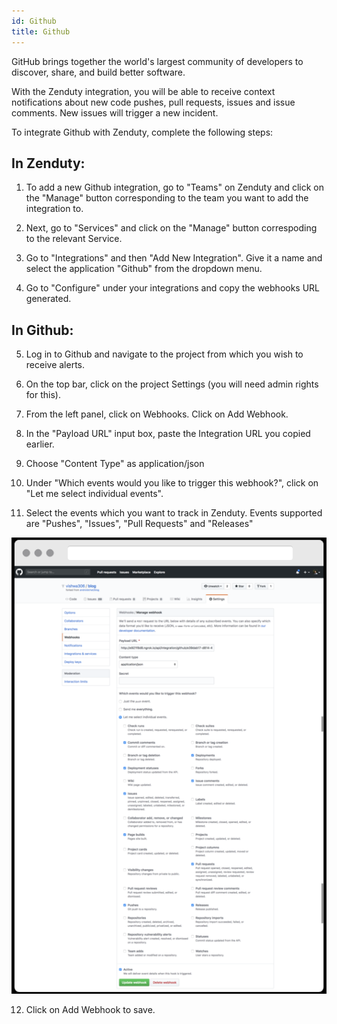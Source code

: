 ```yaml
---
id: Github
title: Github
---
```

GitHub brings together the world's largest community of developers to discover, share, and build better software.

With the Zenduty integration, you will be able to receive context notifications about new code pushes, pull requests, issues and issue comments. New issues will trigger a new incident.

To integrate Github with Zenduty, complete the following steps:

## In Zenduty:

1. To add a new Github integration, go to "Teams" on Zenduty and click on the "Manage" button corresponding to the team you want to add the integration to.

2. Next, go to "Services" and click on the "Manage" button correspoding to the relevant Service.

3. Go to "Integrations" and then "Add New Integration". Give it a name and select the application "Github" from the dropdown menu.

4. Go to "Configure" under your integrations and copy the webhooks URL generated.

## In Github:

5. Log in to Github and navigate to the project from which you wish to receive alerts.

6. On the top bar, click on the project Settings (you will need admin rights for this).

7.  From the left panel, click on Webhooks. Click on Add Webhook.

8. In the "Payload URL" input box, paste the Integration URL you copied earlier.

9. Choose "Content Type" as application/json

10. Under "Which events would you like to trigger this webhook?", click on "Let me select individual events".

11. Select the events which you want to track in Zenduty. Events supported are "Pushes", "Issues", "Pull Requests" and "Releases"

![](/img/Integrations/Github/1.png)

12. Click on Add Webhook to save.
